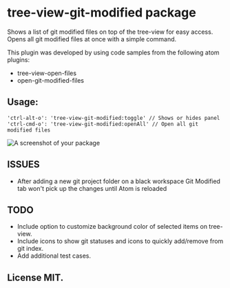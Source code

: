 # tree-view-git-modified package

Shows a list of git modified files on top of the tree-view for easy access. Opens all git modified files at once with a simple command.

This plugin was developed by using code samples from the following atom plugins:
- tree-view-open-files
- open-git-modified-files

## Usage:

```
'ctrl-alt-o': 'tree-view-git-modified:toggle' // Shows or hides panel
'ctrl-cmd-o': 'tree-view-git-modified:openAll' // Open all git modified files
```

![A screenshot of your package](https://raw.githubusercontent.com/rjaviervega/tree-view-git-modified/master/screenshots/tree-view-git-modified.png)

## ISSUES

- After adding a new git project folder on a black workspace Git Modified tab won't pick up the changes until Atom is reloaded

## TODO

- Include option to customize background color of selected items on tree-view.
- Include icons to show git statuses and icons to quickly add/remove from git index.
- Add additional test cases.

## License MIT.
